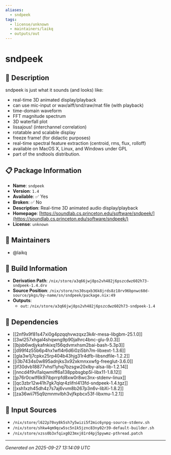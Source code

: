 ```yaml
---
aliases:
  - sndpeek
tags:
  - license/unknown
  - maintainers/laikq
  - outputs/out
---
```


# sndpeek

## 📝 Description

sndpeek is just what it sounds (and looks) like:
  * real-time 3D animated display/playback
  * can use mic-input or wav/aiff/snd/raw/mat file (with playback)
  * time-domain waveform
  * FFT magnitude spectrum
  * 3D waterfall plot
  * lissajous! (interchannel correlation)
  * rotatable and scalable display
  * freeze frame! (for didactic purposes)
  * real-time spectral feature extraction (centroid, rms, flux, rolloff)
  * available on MacOS X, Linux, and Windows under GPL
  * part of the sndtools distribution.


## 📋 Package Information

- **Name**: `sndpeek`
- **Version**: `1.4`
- **Available**: ✅ Yes
- **Broken**: ✅ No
- **Description**: Real-time 3D animated audio display/playback
- **Homepage**: [https://soundlab.cs.princeton.edu/software/sndpeek/](https://soundlab.cs.princeton.edu/software/sndpeek/)
- **License**: `unknown`
## 👥 Maintainers

- @laikq


## 🔧 Build Information

- **Derivation Path**: `/nix/store/a3q66jwj8ps2vh482j6pszcdwz602h73-sndpeek-1.4.drv`
- **Source Position**: `/nix/store/ns30sqxb36k8jrds8z18rv96bpnwc60d-source/pkgs/by-name/sn/sndpeek/package.nix:49`
- **Outputs**:
  - `out`:  `/nix/store/a3q66jwj8ps2vh482j6pszcdwz602h73-sndpeek-1.4`

## 🔗 Dependencies

- [[2nf9x9f81s47xi0g4pzqqhvwzqxz3k4r-mesa-libgbm-25.1.0]]
- [[3wl257xhgal4shqwng9p90jalhrc4bnc-glu-9.0.3]]
- [[bjsb6wdjykafnkixq156qdvmxhsm2bai-bash-5.3p3]]
- [[d99f4z55b6p4hx1wfl4r6d6i0zi5bh7m-libxext-1.3.6]]
- [[gla3w1j7cpkx25rp404b43hjg31r4dfb-libsndfile-1.2.2]]
- [[i3b7434s0w895adnjks3x92xkmnxxwfg-freeglut-3.6.0]]
- [[if30dvb18877vhsf1yhq7bzsgw20xlby-alsa-lib-1.2.14]]
- [[nncd4f9vl1alqwmiff6a138ppbsgbp5l-libx11-1.8.12]]
- [[p76r0cwlf6k97ibprrpfd8xw0r8wc3nx-stdenv-linux]]
- [[qc3zbr12w41h7gk7qlqr4zlifnl413fd-sndpeek-1.4.tgz]]
- [[xsh1xzh45dh4z7s7aj6vvm8b267p3n6v-libXi-1.8.2]]
- [[za36wii7f5q9zmnmvlbh3vjfkpbcx53f-libxmu-1.2.1]]

## 📁 Input Sources

- `/nix/store/l622p70vy8k5sh7y5wizi5f2mic6ynpg-source-stdenv.sh`
- `/nix/store/shkw4qm9qcw5sc5n1k5jznc83ny02r39-default-builder.sh`
- `/nix/store/xzss0b3xfqixg023mxj81rd4pj5pywmz-pthread.patch`

---
*Generated on 2025-09-27 13:14:09 UTC*
